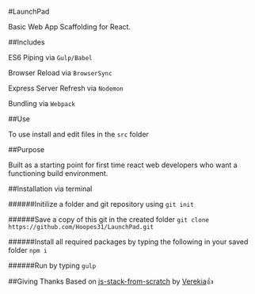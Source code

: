 #LaunchPad

Basic Web App Scaffolding for React.

##Includes

ES6 Piping via `Gulp/Babel`


Browser Reload via `BrowserSync`


Express Server Refresh via `Nodemon`


Bundling via `Webpack`

##Use

To use install and edit files in the `src` folder

##Purpose

Built as a starting point for first time react web developers who want a functioning build environment. 

##Installation via terminal

######Initilize a folder and git repository using
`git init`

######Save a copy of this git in the created folder
`git clone https://github.com/Hoopes31/LaunchPad.git`

######Install all required packages by typing the following in your saved folder 
`npm i`

######Run by typing 
`gulp`

##Giving Thanks
Based on [js-stack-from-scratch](https://github.com/verekia/js-stack-from-scratch) by [Verekia](https://github.com/verekia):+1:

